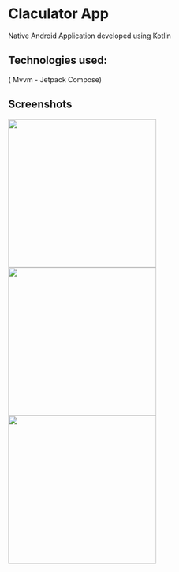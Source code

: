 # Claculator App

Native Android Application developed using Kotlin 

## Technologies used:
( Mvvm - Jetpack Compose)

 

## Screenshots

<img src="https://user-images.githubusercontent.com/93207605/233800934-47544b76-7c31-4dbe-8d19-7a3d071fff8d.png" hieght="350" width="300">
<img src="https://user-images.githubusercontent.com/93207605/233800905-225f5443-39fc-421b-8a8f-d718b83e4bb3.png" hieght="350" width="300">
<img src="https://user-images.githubusercontent.com/93207605/233800889-94f45b4a-73c4-48a4-aa82-0b68f67b66b9.png" hieght="350" width="300">
 
